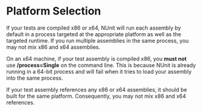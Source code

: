 # Platform Selection

If your tests are compiled x86 or x64, NUnit will run each assembly
by default in a process targeted at the appropriate platform as well as
the targeted runtime. If you run multiple assemblies in the same process,
you may not mix x86 and x64 assemblies.

On an x64 machine, if your test assembly is compiled x86, you **must not**
use **/process=Single** on the command line. This is because NUnit is already
running in a 64-bit process and will  fail when it tries to load your assembly
into the same process.

If your test assembly references any x86 or x64 assemblies, it should be built
for the same platform. Consequently, you may not mix x86 and x64 references.

